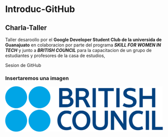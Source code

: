 # Introduc-GitHub

## Charla-Taller

Taller desaroollo por el **Google Developer Student Club de la universida de Guanajuato** en colaboracion por parte del programa _**SKILL FOR WOMEN IN TECH**_ y junto a _**BRITISH COUNCIL**_ para la capacitacion de un grupo de estudiantes y profesores de la casa de estudios,

 Sesion de GitHub

### Insertaremos una imagen

![hack](img/descarga.png)